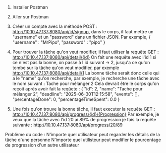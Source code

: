 
1.  Installer Postman 
2.  Aller sur Postman

3.  Créer un compte avec la méthode POST : http://10.10.47.137:8080/api/id/signup, dans le corps, il faut mettre un "username" et un "password" dans un fichier JSON. 
Par exemple, {
  "username" : "MrPipo",
  "password" : "pipo"
}

4.  Pour trouver la tâche qu'on veut modifier, il faut utiliser la requête GET : http://10.10.47.137:8080/api/detail/{id}
On fait une requête avec l'id 1 si ce n'est pas la bonne, on passe à l'id suivant -> 2, jusqu'a ce qu'on tombe sur la tâche qu'on veut modifier, par exemple http://10.10.47.137:8080/api/detail/1
La bonne tâche serait donc celle qui a le "name" qu'on recherche, par exemple, je recherche une tâche avec le nom suivant : Tache pour mélanger 2
Cela devrait être le corps qu'on reçoit après avoir fait la reqûete : 
{
    "id": 2,
    "name": "Tache pour mélanger 2",
    "deadline": "2025-06-30T12:15:58",
    "events": [],
    "percentageDone": 0,
    "percentageTimeSpent": 0.0
}

5.  Une fois qu'on trouve la bonne tâche, il faut executer la requête GET : http://10.10.47.137:8080/api/progress/{id}/{Progression}
Par exemple, je veux que la tâche avec l'id 20 ai 89% de progression je fais la requête suivante : http://10.10.47.137:8080/api/progress/20/89

Problème du code :
N'importe quel utilisateur peut regarder les détails de la tâche d'une personne
N'importe quel utilisteur peut modifier le pourcentage de progression d'un autre utilisateur